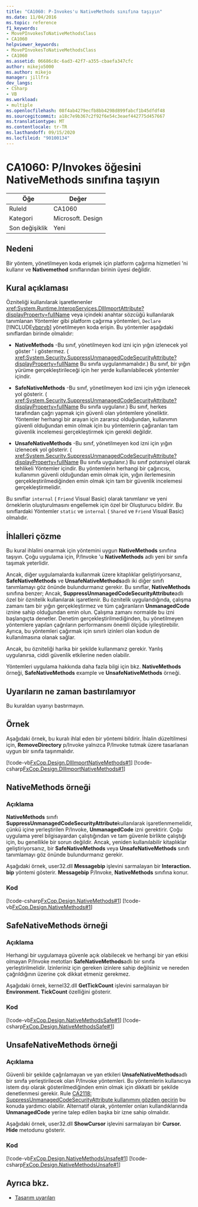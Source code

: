 ```yaml
---
title: "CA1060: P-Invokes'u NativeMethods sınıfına taşıyın"
ms.date: 11/04/2016
ms.topic: reference
f1_keywords:
- MovePInvokesToNativeMethodsClass
- CA1060
helpviewer_keywords:
- MovePInvokesToNativeMethodsClass
- CA1060
ms.assetid: 06686c8c-6ad3-42f7-a355-cbaefa347cfc
author: mikejo5000
ms.author: mikejo
manager: jillfra
dev_langs:
- CSharp
- VB
ms.workload:
- multiple
ms.openlocfilehash: 08f4ab4279ecfb8bb4298d899fabcf1b45dfdf48
ms.sourcegitcommit: a18c7e9b367c2f92f6e54c3eaef442775d457667
ms.translationtype: MT
ms.contentlocale: tr-TR
ms.lasthandoff: 09/15/2020
ms.locfileid: "90100134"
---
```

# <a name="ca1060-move-pinvokes-to-nativemethods-class"></a>CA1060: P/Invokes öğesini NativeMethods sınıfına taşıyın

|Öğe|Değer|
|-|-|
|RuleId|CA1060|
|Kategori|Microsoft. Design|
|Son değişiklik|Yeni|

## <a name="cause"></a>Nedeni

Bir yöntem, yönetilmeyen koda erişmek için platform çağırma hizmetleri 'ni kullanır ve **Nativemethod** sınıflarından birinin üyesi değildir.

## <a name="rule-description"></a>Kural açıklaması

Özniteliği kullanılarak işaretlenenler <xref:System.Runtime.InteropServices.DllImportAttribute?displayProperty=fullName> veya içindeki anahtar sözcüğü kullanılarak tanımlanan Yöntemler gibi platform çağırma yöntemleri, `Declare` [!INCLUDE[vbprvb](../code-quality/includes/vbprvb_md.md)] yönetilmeyen koda erişin. Bu yöntemler aşağıdaki sınıflardan birinde olmalıdır:

- **NativeMethods** -Bu sınıf, yönetilmeyen kod izni için yığın izlenecek yol göster ' i göstermez. ( <xref:System.Security.SuppressUnmanagedCodeSecurityAttribute?displayProperty=fullName> Bu sınıfa uygulanmamalıdır.) Bu sınıf, bir yığın yürüme gerçekleştirileceği için her yerde kullanılabilecek yöntemler içindir.

- **SafeNativeMethods** -Bu sınıf, yönetilmeyen kod izni için yığın izlenecek yol gösterir. ( <xref:System.Security.SuppressUnmanagedCodeSecurityAttribute?displayProperty=fullName> Bu sınıfa uygulanır.) Bu sınıf, herkes tarafından çağrı yapmak için güvenli olan yöntemlere yöneliktir. Yöntemler herhangi bir arayan için zararsız olduğundan, kullanımın güvenli olduğundan emin olmak için bu yöntemlerin çağıranları tam güvenlik incelemesi gerçekleştirmek için gerekli değildir.

- **UnsafeNativeMethods** -Bu sınıf, yönetilmeyen kod izni için yığın izlenecek yol gösterir. ( <xref:System.Security.SuppressUnmanagedCodeSecurityAttribute?displayProperty=fullName> Bu sınıfa uygulanır.) Bu sınıf potansiyel olarak tehlikeli Yöntemler içindir. Bu yöntemlerin herhangi bir çağırıcısı, kullanımın güvenli olduğundan emin olmak için, yığın ilerlemesinin gerçekleştirilmediğinden emin olmak için tam bir güvenlik incelemesi gerçekleştirmelidir.

Bu sınıflar `internal` ( `Friend` Visual Basic) olarak tanımlanır ve yeni örneklerin oluşturulmasını engellemek için özel bir Oluşturucu bildirir. Bu sınıflardaki Yöntemler `static` ve `internal` ( `Shared` ve `Friend` Visual Basic) olmalıdır.

## <a name="how-to-fix-violations"></a>İhlalleri çözme
Bu kural ihlalini onarmak için yöntemini uygun **NativeMethods** sınıfına taşıyın. Çoğu uygulama için, P/Invoke 'u **NativeMethods** adlı yeni bir sınıfa taşımak yeterlidir.

Ancak, diğer uygulamalarda kullanmak üzere kitaplıklar geliştiriyorsanız, **SafeNativeMethods** ve **UnsafeNativeMethods**adlı iki diğer sınıfı tanımlamayı göz önünde bulundurmanız gerekir. Bu sınıflar, **NativeMethods** sınıfına benzer; Ancak, **SuppressUnmanagedCodeSecurityAttribute**adlı özel bir öznitelik kullanılarak işaretlenir. Bu öznitelik uygulandığında, çalışma zamanı tam bir yığın gerçekleştirmez ve tüm çağıranların **UnmanagedCode** iznine sahip olduğundan emin olun. Çalışma zamanı normalde bu izni başlangıçta denetler. Denetim gerçekleştirilmediğinden, bu yönetilmeyen yöntemlere yapılan çağrıların performansını önemli ölçüde iyileştirebilir. Ayrıca, bu yöntemleri çağırmak için sınırlı izinleri olan kodun de kullanılmasına olanak sağlar.

Ancak, bu özniteliği harika bir şekilde kullanmanız gerekir. Yanlış uygulanırsa, ciddi güvenlik etkilerine neden olabilir.

Yöntemleri uygulama hakkında daha fazla bilgi için bkz. **NativeMethods** örneği, **SafeNativeMethods** example ve **UnsafeNativeMethods** örneği.

## <a name="when-to-suppress-warnings"></a>Uyarıların ne zaman bastırılamıyor
Bu kuraldan uyarıyı bastırmayın.

## <a name="example"></a>Örnek
Aşağıdaki örnek, bu kuralı ihlal eden bir yöntemi bildirir. İhlalin düzeltilmesi için, **RemoveDirectory** p/Invoke yalnızca P/Invoke tutmak üzere tasarlanan uygun bir sınıfa taşınmalıdır.

[!code-vb[FxCop.Design.DllImportNativeMethods#1](../code-quality/codesnippet/VisualBasic/ca1060-move-p-invokes-to-nativemethods-class_1.vb)]
[!code-csharp[FxCop.Design.DllImportNativeMethods#1](../code-quality/codesnippet/CSharp/ca1060-move-p-invokes-to-nativemethods-class_1.cs)]

## <a name="nativemethods-example"></a>NativeMethods örneği

### <a name="description"></a>Açıklama
**NativeMethods** sınıfı **SuppressUnmanagedCodeSecurityAttribute**kullanılarak işaretlenmemelidir, çünkü içine yerleştirilen P/Invoke, **UnmanagedCode** izni gerektirir. Çoğu uygulama yerel bilgisayardan çalıştığından ve tam güvenle birlikte çalıştığı için, bu genellikle bir sorun değildir. Ancak, yeniden kullanılabilir kitaplıklar geliştiriyorsanız, bir **SafeNativeMethods** veya **UnsafeNativeMethods** sınıfı tanımlamayı göz önünde bulundurmanız gerekir.

Aşağıdaki örnek, user32.dll **Messagebip** işlevini sarmalayan bir **Interaction. bip** yöntemi gösterir. **Messagebip** P/Invoke, **NativeMethods** sınıfına konur.

### <a name="code"></a>Kod
[!code-csharp[FxCop.Design.NativeMethods#1](../code-quality/codesnippet/CSharp/ca1060-move-p-invokes-to-nativemethods-class_2.cs)]
[!code-vb[FxCop.Design.NativeMethods#1](../code-quality/codesnippet/VisualBasic/ca1060-move-p-invokes-to-nativemethods-class_2.vb)]

## <a name="safenativemethods-example"></a>SafeNativeMethods örneği

### <a name="description"></a>Açıklama
Herhangi bir uygulamaya güvenle açık olabilecek ve herhangi bir yan etkisi olmayan P/Invoke metotları **SafeNativeMethods**adlı bir sınıfa yerleştirilmelidir. İzinleriniz için gereken izinlere sahip değilsiniz ve nereden çağrıldığının üzerine çok dikkat etmeniz gerekmez.

Aşağıdaki örnek, kernel32.dll **GetTickCount** işlevini sarmalayan bir **Environment. TickCount** özelliğini gösterir.

### <a name="code"></a>Kod
[!code-vb[FxCop.Design.NativeMethodsSafe#1](../code-quality/codesnippet/VisualBasic/ca1060-move-p-invokes-to-nativemethods-class_3.vb)]
[!code-csharp[FxCop.Design.NativeMethodsSafe#1](../code-quality/codesnippet/CSharp/ca1060-move-p-invokes-to-nativemethods-class_3.cs)]

## <a name="unsafenativemethods-example"></a>UnsafeNativeMethods örneği

### <a name="description"></a>Açıklama
Güvenli bir şekilde çağrılamayan ve yan etkileri **UnsafeNativeMethods**adlı bir sınıfa yerleştirilecek olan P/Invoke yöntemleri. Bu yöntemlerin kullanıcıya istem dışı olarak gösterilmediğinden emin olmak için dikkatli bir şekilde denetlenmesi gerekir. Rule [CA2118: SuppressUnmanagedCodeSecurityAttribute kullanımını gözden geçirin](../code-quality/ca2118.md) bu konuda yardımcı olabilir. Alternatif olarak, yöntemler onları kullandıklarında **UnmanagedCode** yerine talep edilen başka bir izne sahip olmalıdır.

Aşağıdaki örnek, user32.dll **ShowCursor** işlevini sarmalayan bir **Cursor. Hide** metodunu gösterir.

### <a name="code"></a>Kod
[!code-vb[FxCop.Design.NativeMethodsUnsafe#1](../code-quality/codesnippet/VisualBasic/ca1060-move-p-invokes-to-nativemethods-class_4.vb)]
[!code-csharp[FxCop.Design.NativeMethodsUnsafe#1](../code-quality/codesnippet/CSharp/ca1060-move-p-invokes-to-nativemethods-class_4.cs)]

## <a name="see-also"></a>Ayrıca bkz.

- [Tasarım uyarıları](../code-quality/design-warnings.md)

